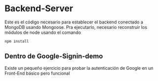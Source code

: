 # Backend-Server

Este es el código necesario para establecer el backend conectado a MongoDB usando Mongoose.
Pra ejecutarlo, necesario reconstruir los módulos de node usando el comando

```
npm install
```

## Dentro de Google-Signin-demo
Existe un pequeño ejercicio para probar la autenticación de Google en un Front-End básico pero funcional